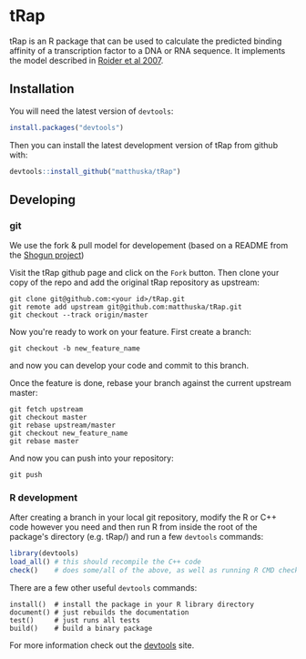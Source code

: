 # tRap

tRap is an R package that can be used to calculate the predicted binding affinity of a transcription factor to a DNA or RNA sequence. It implements the model described in [Roider et al 2007](http://www.ncbi.nlm.nih.gov/pubmed/17098775).

## Installation

You will need the latest version of `devtools`:

```R
install.packages("devtools")
```

Then you can install the latest development version of tRap from github with:

```R
devtools::install_github("matthuska/tRap")
```

## Developing

### git

We use the fork & pull model for developement (based on a README from the [Shogun project](https://github.com/shogun-toolbox/shogun/blob/develop/doc/md/README_developer.md))

Visit the tRap github page and click on the `Fork` button. Then clone your copy of the repo and add the original tRap repository as upstream:

```
git clone git@github.com:<your id>/tRap.git
git remote add upstream git@github.com:matthuska/tRap.git
git checkout --track origin/master
```

Now you're ready to work on your feature. First create a branch:

```
git checkout -b new_feature_name

```

and now you can develop your code and commit to this branch.

Once the feature is done, rebase your branch against the current upstream master:

```
git fetch upstream
git checkout master
git rebase upstream/master
git checkout new_feature_name
git rebase master
```

And now you can push into your repository:

```
git push
```

### R development

After creating a branch in your local git repository, modify the R or C++ code however you need and then run R from inside the root of the package's directory (e.g. tRap/) and run a few `devtools` commands:

```R
library(devtools)
load_all() # this should recompile the C++ code
check()    # does some/all of the above, as well as running R CMD check
```

There are a few other useful `devtools` commands:

```
install()  # install the package in your R library directory
document() # just rebuilds the documentation
test()     # just runs all tests
build()    # build a binary package
```

For more information check out the [devtools](https://github.com/hadley/devtools) site.
